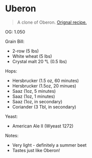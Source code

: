 Uberon
===

> A clone of Oberon. [Orignal recipe.](https://byo.com/blogs/entry/bell-s-oberon-clone-woodberon)

OG: 1.050

Grain Bill:

* 2-row (5 lbs)
* White wheat (5 lbs)
* Crystal malt 20 °L (0.5 lbs)

Hops:

* Hersbrucker (1.5 oz, 60 minutes)
* Hersbrucker (1.5oz, 20 minues)
* Saaz (1oz, 5 minutes)
* Saaz (1oz, 1 minutes)
* Saaz (1oz, in secondary)
* Coriander (3 Tbl, in secondary)

Yeast:

* American Ale II (Wyeast 1272)

Notes:

* Very light - definitely a summer beet
* Tastes just like Oberon!
